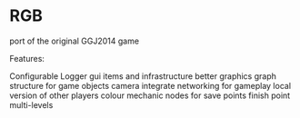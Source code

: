 RGB
===

port of the original GGJ2014 game


Features:

  Configurable Logger
  gui items and infrastructure
  better graphics
  graph structure for game objects
  camera
  integrate networking for gameplay
  local version of other players
  colour mechanic
  nodes for save points
  finish point
  multi-levels

